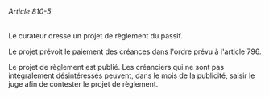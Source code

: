 ###### Article 810-5

Le curateur dresse un projet de règlement du passif.

Le projet prévoit le paiement des créances dans l'ordre prévu à l'article 796.

Le projet de règlement est publié. Les créanciers qui ne sont pas intégralement désintéressés peuvent, dans le mois de la publicité, saisir le juge afin de contester le projet de règlement.

